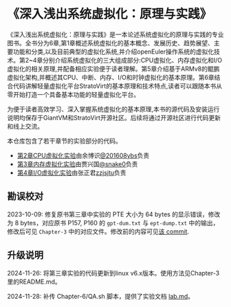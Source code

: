 # 《深入浅出系统虚拟化：原理与实践》

《深入浅出系统虚拟化：原理与实践》是一本论述系统虚拟化的原理与实践的专业图书。全书分为6章,第1章概述系统虚拟化的基本概念、发展历史、趋势展望、主要功能和分类,以及目前典型的虚拟化系统,并介绍openEuler操作系统的虚拟化技术。第2~4章分别介绍系统虚拟化的三大组成部分:CPU虚拟化、内存虚拟化和I/O虚拟化的相关原理,并配备相应实验便于读者理解。第5章介绍基于ARMv8的鲲鹏虚拟化架构,并概述其CPU、中断、内存、I/O和时钟虚拟化的基本原理。第6章结合代码讲解轻量虚拟化平台StratoVirt的基本原理和技术特点,读者可以跟随本书从零开始打造一个具备基本功能的轻量虚拟化平台。

为便于读者高效学习、深入掌握系统虚拟化的基本原理,本书的源代码及安装运行说明均保存于GiantVM和StratoVirt开源社区。后续将通过开源社区进行代码更新和线上交流。

本仓库包含了若干章节的实验部分的代码。

+ [第2章CPU虚拟化实验](./Chapter-2)由余博识[@201608ybs](https://github.com/201608ybs)负责
+ [第3章内存虚拟化实验](./Chapter-3)由贾兴国[@snake0](https://github.com/snake0)负责
+ [第4章I/O虚拟化实验](./Chapter-4)由张正君[zzjsjtu](https://github.com/zzjsjtu)负责

## 勘误校对

2023-10-09: 修复原书第三章中实验的 PTE 大小为 64 bytes 的显示错误，修改为 8 bytes，对应原书 P157, P160 的 `gpt-dum.txt` 与 `ept-dump.txt` 中的输出，修改后可见 `Chapter-3` 中的对应文件。修改前的内容可见[该 commit](https://github.com/GiantVM/Book/tree/86b1ae0c7d29b9cf1a1caceb66c68a030f3a0039).

## 升级说明
2024-11-26: 将第三章实验的代码更新到linux v6.x版本。使用方法见Chapter-3里的README.md。

2024-11-28: 补传 Chapter-6/QA.sh 脚本，提供了实验文档 [lab.md](./lab.md)。

